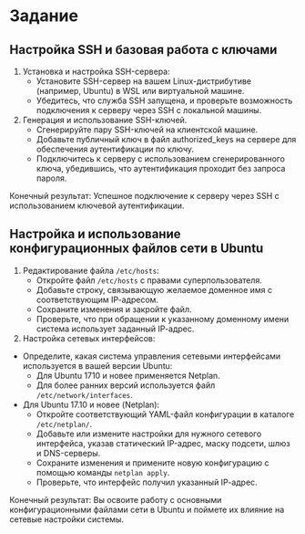 # Задание
## Настройка SSH и базовая работа с ключами 
1. Установка и настройка SSH-сервера:
	- Установите SSH-сервер на вашем Linux-дистрибутиве (например, Ubuntu) в WSL или виртуальной машине.
	- Убедитесь, что служба SSH запущена, и проверьте возможность подключения к серверу через SSH с локальной машины.
2. Генерация и использование SSH-ключей.
	- Сгенерируйте пару SSH-ключей на клиентской машине.
	- Добавьте публичный ключ в файл authorized_keys на сервере для обеспечения аутентификации по ключу.
	- Подключитесь к серверу с использованием сгенерированного ключа, убедившись, что аутентификация проходит без запроса пароля.

Конечный результат: Успешное подключение к серверу через SSH с использованием ключевой аутентификации.
## Настройка и использование конфигурационных файлов сети в Ubuntu
1. Редактирование файла `/etc/hosts`:
	- Откройте файл `/etc/hosts` с правами суперпользователя.
	- Добавьте строку, связывающую желаемое доменное имя с соответствующим IР-адресом.
	- Сохраните изменения и закройте файл.
	- Проверьте, что при обращении к указанному доменному имени система использует заданный IР-адрес.
2. Настройка сетевых интерфейсов:
- Определите, какая система управления сетевыми интерфейсами используется в вашей версии Ubuntu:
	- Для Ubuntu 1710 и новее применяется Netplan.
	- Для более ранних версий используется файл `/etc/network/interfaces`.
- Для Ubuntu 17.10 и новее (Netplan):
	- Откройте соответствующий YAML-файл конфигурации в каталоге `/etc/netplan/`.
	- Добавьте или измените настройки для нужного сетевого интерфейса, указав статический IP-адрес, маску подсети, шлюз и DNS-серверы.
	- Сохраните изменения и примените новую конфигурацию с помощью команды `netplan apply`.
	- Проверьте, что интерфейс получил указанный IР-адрес.

Конечный результат: Вы освоите работу с основными конфигурационными файлами сети в Ubuntu и поймете их влияние на сетевые настройки системы.
